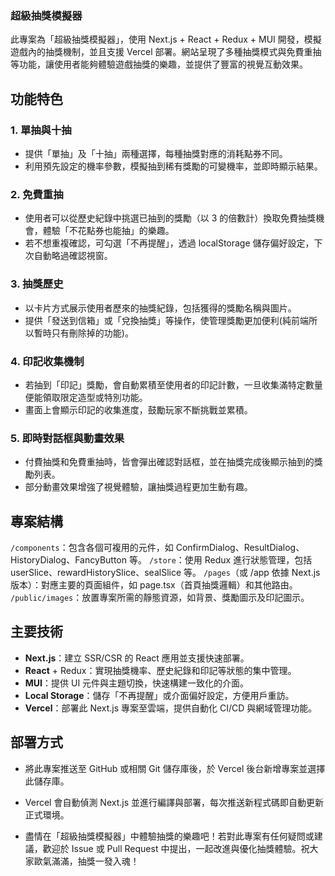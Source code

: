 ### 超級抽獎模擬器

此專案為「超級抽獎模擬器」，使用 Next.js + React + Redux + MUI 開發，模擬遊戲內的抽獎機制，並且支援 Vercel 部署。網站呈現了多種抽獎模式與免費重抽等功能，讓使用者能夠體驗遊戲抽獎的樂趣，並提供了豐富的視覺互動效果。

## 功能特色

### 1. 單抽與十抽

- 提供「單抽」及「十抽」兩種選擇，每種抽獎對應的消耗點券不同。
- 利用預先設定的機率參數，模擬抽到稀有獎勵的可變機率，並即時顯示結果。

### 2. 免費重抽

- 使用者可以從歷史紀錄中挑選已抽到的獎勵（以 3 的倍數計）換取免費抽獎機會，體驗「不花點券也能抽」的樂趣。
- 若不想重複確認，可勾選「不再提醒」，透過 localStorage 儲存偏好設定，下次自動略過確認視窗。

### 3. 抽獎歷史

- 以卡片方式展示使用者歷來的抽獎紀錄，包括獲得的獎勵名稱與圖片。
- 提供「發送到信箱」或「兌換抽獎」等操作，使管理獎勵更加便利(純前端所以暫時只有刪除掉的功能)。

### 4. 印記收集機制

- 若抽到「印記」獎勵，會自動累積至使用者的印記計數，一旦收集滿特定數量便能領取限定造型或特別功能。
- 畫面上會顯示印記的收集進度，鼓勵玩家不斷挑戰並累積。

### 5. 即時對話框與動畫效果

- 付費抽獎和免費重抽時，皆會彈出確認對話框，並在抽獎完成後顯示抽到的獎勵列表。
- 部分動畫效果增強了視覺體驗，讓抽獎過程更加生動有趣。

## 專案結構

`/components`：包含各個可複用的元件，如 ConfirmDialog、ResultDialog、HistoryDialog、FancyButton 等。
`/store`：使用 Redux 進行狀態管理，包括 userSlice、rewardHistorySlice、sealSlice 等。
`/pages`（或 /app 依據 Next.js 版本）：對應主要的頁面組件，如 page.tsx（首頁抽獎邏輯）和其他路由。
`/public/images`：放置專案所需的靜態資源，如背景、獎勵圖示及印記圖示。

## 主要技術

- **Next.js**：建立 SSR/CSR 的 React 應用並支援快速部署。
- **React** + Redux：實現抽獎機率、歷史紀錄和印記等狀態的集中管理。
- **MUI**：提供 UI 元件與主題切換，快速構建一致化的介面。
- **Local Storage**：儲存「不再提醒」或介面偏好設定，方便用戶重訪。
- **Vercel**：部署此 Next.js 專案至雲端，提供自動化 CI/CD 與網域管理功能。

## 部署方式

- 將此專案推送至 GitHub 或相關 Git 儲存庫後，於 Vercel 後台新增專案並選擇此儲存庫。
- Vercel 會自動偵測 Next.js 並進行編譯與部署，每次推送新程式碼即自動更新正式環境。

- 盡情在「超級抽獎模擬器」中體驗抽獎的樂趣吧！若對此專案有任何疑問或建議，歡迎於 Issue 或 Pull Request 中提出，一起改進與優化抽獎體驗。祝大家歐氣滿滿，抽獎一發入魂！
